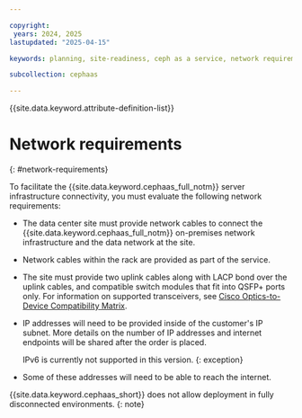 ```yaml
---

copyright:
 years: 2024, 2025
lastupdated: "2025-04-15"

keywords: planning, site-readiness, ceph as a service, network requirement

subcollection: cephaas

---
```


{{site.data.keyword.attribute-definition-list}}

# Network requirements
{: #network-requirements}

To facilitate the {{site.data.keyword.cephaas_full_notm}} server infrastructure connectivity, you must evaluate the following network requirements:

* The data center site must provide network cables to connect the {{site.data.keyword.cephaas_full_notm}} on-premises network infrastructure and the data network at the site.

* Network cables within the rack are provided as part of the service.

* The site must provide two uplink cables along with LACP bond over the uplink cables, and compatible switch modules that fit into QSFP+ ports only. For information on supported transceivers, see [Cisco Optics-to-Device Compatibility Matrix](https://tmgmatrix.cisco.com/?si=93600CD-GX).

* IP addresses will need to be provided inside of the customer's IP subnet. More details on the number of IP addresses and internet endpoints will be shared after the order is placed.

    IPv6 is currently not supported in this version.
    {: exception}

* Some of these addresses will need to be able to reach the internet.

{{site.data.keyword.cephaas_short}} does not allow deployment in fully disconnected environments.
{: note}
